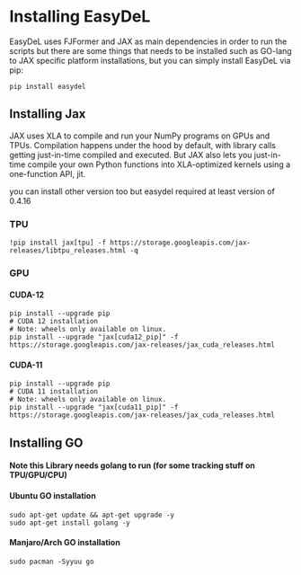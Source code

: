 # Installing EasyDeL

EasyDeL uses FJFormer and JAX as main dependencies in order to run the scripts but there are some things that needs to be installed such as GO-lang to JAX specific platform installations, but you can simply install EasyDeL via pip:

```
pip install easydel
```

## Installing Jax

JAX uses XLA to compile and run your NumPy programs on GPUs and TPUs. Compilation happens under the hood by default, with library calls getting just-in-time compiled and executed. But JAX also lets you just-in-time compile your own Python functions into XLA-optimized kernels using a one-function API, jit.


you can install other version too but easydel required at least version of 0.4.16

### TPU

```shell
!pip install jax[tpu] -f https://storage.googleapis.com/jax-releases/libtpu_releases.html -q
```

### GPU


#### CUDA-12

```shell
pip install --upgrade pip
# CUDA 12 installation
# Note: wheels only available on linux.
pip install --upgrade "jax[cuda12_pip]" -f https://storage.googleapis.com/jax-releases/jax_cuda_releases.html
```

#### CUDA-11

```shell
pip install --upgrade pip
# CUDA 11 installation
# Note: wheels only available on linux.
pip install --upgrade "jax[cuda11_pip]" -f https://storage.googleapis.com/jax-releases/jax_cuda_releases.html
```


## Installing GO

#### Note this Library needs golang to run (for some tracking stuff on TPU/GPU/CPU)

#### Ubuntu GO installation

```shell
sudo apt-get update && apt-get upgrade -y
sudo apt-get install golang -y 
```

#### Manjaro/Arch GO installation

```shell
sudo pacman -Syyuu go
```